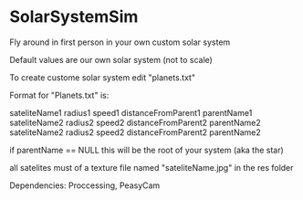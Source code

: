 # SolarSystemSim
Fly around in first person in your own custom solar system

Default values are our own solar system (not to scale)

To create custome solar system edit "planets.txt"

Format for "Planets.txt" is:

 sateliteName1 radius1 speed1 distanceFromParent1 parentName1
 sateliteName2 radius2 speed2 distanceFromParent2 parentName2
 sateliteName2 radius2 speed2 distanceFromParent2 parentName2
 
 if parentName == NULL this will be the root of your system (aka the star)
 
 all satelites must of a texture file named "sateliteName.jpg" in the res folder
 
 Dependencies:
  Proccessing, PeasyCam
